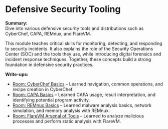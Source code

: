 # Defensive Security Tooling

**Summary:**  
Dive into various defensive security tools and distributions such as CyberChef, CAPA, REMnux, and FlareVM.

This module teaches critical skills for monitoring, detecting, and responding to security incidents. It also explains the role of the Security Operations Center (SOC) and the tools they use, while introducing digital forensics and incident response techniques. Together, these concepts build a strong foundation in defensive security practices.

**Write-ups:**  
- [Room: CyberChef Basics](CyberChef.md) – Learned navigation, common operations, and recipe creation in CyberChef.
- [Room: CAPA Basics](CAPA.md) – Learned CAPA usage, result interpretation, and identifying potential program activity.
- [Room: REMnux Basics](REMnux.md) – Learned malware analysis basics, network simulation, and memory analysis with REMnux.
- [Room: FlareVM Arsenal of Tools](FlareVM.md) – Learned to analyze malicious processes and perform static analysis with FlareVM.
